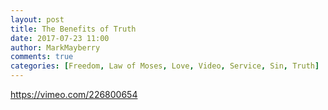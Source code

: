 ```yaml
---
layout: post
title: The Benefits of Truth
date: 2017-07-23 11:00
author: MarkMayberry
comments: true
categories: [Freedom, Law of Moses, Love, Video, Service, Sin, Truth]
---
```

https://vimeo.com/226800654
